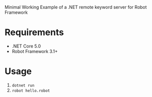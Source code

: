 Minimal Working Example of a .NET remote keyword server for Robot Framework

# Requirements

* .NET Core 5.0
* Robot Framework 3.1+

# Usage

1. `dotnet run`
2. `robot hello.robot`
